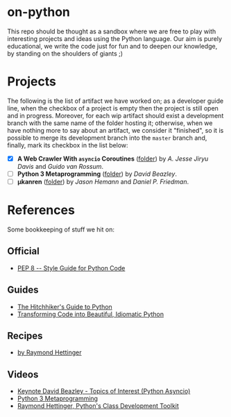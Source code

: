 # on-python

This repo should be thought as a sandbox where we are free to play with
interesting projects and ideas using the Python language. Our aim is purely
educational, we write the code just for fun and to deepen our knowledge, by
standing on the shoulders of giants ;)

# Projects

The following is the list of artifact we have worked on; as a developer guide
line, when the checkbox of a project is empty then the project is still open
and in progress.  Moreover, for each wip artifact should exist a development
branch with the same name of the folder hosting it; otherwise, when we have
nothing more to say about an artifact, we consider it "finished", so it is
possible to merge its development branch into the `master` branch and, finally,
mark its checkbox in the list below:

- [x] __A Web Crawler With `asyncio` Coroutines__ ([folder][project:web-crawler])
  by _A. Jesse Jiryu Davis_ and _Guido van Rossum_.
- [ ] __Python 3 Metaprogramming__ ([folder][project:metaprogramming])
  by _David Beazley_.
- [ ] __μkanren__ ([folder][project:microkanren])
  by _Jason Hemann_ and _Daniel P. Friedman_.

# References

Some bookkeeping of stuff we hit on:

## Official

- [PEP 8 -- Style Guide for Python Code][pep8]

## Guides

- [The Hitchhiker's Guide to Python][Hitchhiker]
- [Transforming Code into Beautiful, Idiomatic Python][Hettinger:Transforming]

## Recipes

- [by Raymond Hettinger][Hettinger:recipes]

## Videos

- [Keynote David Beazley - Topics of Interest (Python Asyncio)][Beazley:asyncio]
- [Python 3 Metaprogramming][Beazley:metaprogramming]
- [Raymond Hettinger, Python's Class Development Toolkit][Hettinger:class:toolkit]


[pep8]:https://www.python.org/dev/peps/pep-0008/

[Hettinger:recipes]:https://code.activestate.com/recipes/users/178123/new/

[Hitchhiker]:http://docs.python-guide.org/en/latest/
[Hettinger:Transforming]:https://gist.github.com/JeffPaine/6213790

[Beazley:metaprogramming]:https://www.youtube.com/watch?v=sPiWg5jSoZI&t=104s
[Beazley:asyncio]:https://www.youtube.com/watch?v=ZzfHjytDceU
[Hettinger:class:toolkit]:https://www.youtube.com/watch?v=HTLu2DFOdTg

[project:web-crawler]:https://github.com/massimo-nocentini/on-python/tree/master/web-crawler
[project:metaprogramming]:https://github.com/massimo-nocentini/on-python/tree/beazley-metaprogramming/beazley-metaprogramming
[project:microkanren]:https://github.com/massimo-nocentini/on-python/tree/microkanren/microkanren
